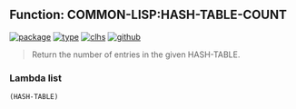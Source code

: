 ## Function: COMMON-LISP:HASH-TABLE-COUNT
[![package](https://img.shields.io/badge/Package-COMMON--LISP-5f9ea0.svg?style=social&colorA=999999)](../) [![type](https://img.shields.io/badge/Type-Function-5f9ea0.svg?style=social&colorA=999999)](../#function) [![clhs](https://img.shields.io/badge/CLHS-HASH--TABLE--COUNT-5f9ea0.svg?style=social&colorA=999999)](http://www.lispworks.com/documentation/HyperSpec/Body/f_hash_1.htm) [![github](https://img.shields.io/badge/GitHub-View_the_source-5f9ea0.svg?style=social&colorA=999999&logo=github)](https://github.com/sbcl/sbcl/blob/master/src/code/target-hash-table.lisp/) 

> Return the number of entries in the given HASH-TABLE.

### Lambda list
```
(HASH-TABLE)
```
